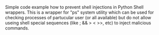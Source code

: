 Simple code example how to prevent shell injections in Python Shell wrappers. This is a wrapper for "ps" system utility which can be used for checking processes of partucular user (or all available) but do not allow useing shell special sequences (like ; && > < >>, etc) to inject malicious commands.
